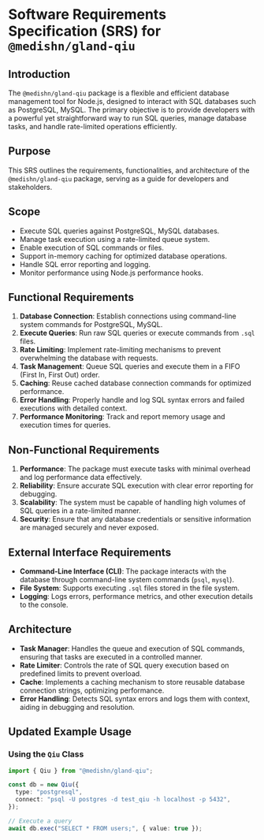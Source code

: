 # Software Requirements Specification (SRS) for `@medishn/gland-qiu`

## Introduction

The `@medishn/gland-qiu` package is a flexible and efficient database management tool for Node.js, designed to interact with SQL databases such as PostgreSQL, MySQL. The primary objective is to provide developers with a powerful yet straightforward way to run SQL queries, manage database tasks, and handle rate-limited operations efficiently.

## Purpose

This SRS outlines the requirements, functionalities, and architecture of the `@medishn/gland-qiu` package, serving as a guide for developers and stakeholders.

## Scope

- Execute SQL queries against PostgreSQL, MySQL databases.
- Manage task execution using a rate-limited queue system.
- Enable execution of SQL commands or files.
- Support in-memory caching for optimized database operations.
- Handle SQL error reporting and logging.
- Monitor performance using Node.js performance hooks.

## Functional Requirements

1. **Database Connection**: Establish connections using command-line system commands for PostgreSQL, MySQL.
2. **Execute Queries**: Run raw SQL queries or execute commands from `.sql` files.
3. **Rate Limiting**: Implement rate-limiting mechanisms to prevent overwhelming the database with requests.
4. **Task Management**: Queue SQL queries and execute them in a FIFO (First In, First Out) order.
5. **Caching**: Reuse cached database connection commands for optimized performance.
6. **Error Handling**: Properly handle and log SQL syntax errors and failed executions with detailed context.
7. **Performance Monitoring**: Track and report memory usage and execution times for queries.

## Non-Functional Requirements

1. **Performance**: The package must execute tasks with minimal overhead and log performance data effectively.
2. **Reliability**: Ensure accurate SQL execution with clear error reporting for debugging.
3. **Scalability**: The system must be capable of handling high volumes of SQL queries in a rate-limited manner.
4. **Security**: Ensure that any database credentials or sensitive information are managed securely and never exposed.

## External Interface Requirements

- **Command-Line Interface (CLI)**: The package interacts with the database through command-line system commands (`psql`, `mysql`).
- **File System**: Supports executing `.sql` files stored in the file system.
- **Logging**: Logs errors, performance metrics, and other execution details to the console.

## Architecture

- **Task Manager**: Handles the queue and execution of SQL commands, ensuring that tasks are executed in a controlled manner.
- **Rate Limiter**: Controls the rate of SQL query execution based on predefined limits to prevent overload.
- **Cache**: Implements a caching mechanism to store reusable database connection strings, optimizing performance.
- **Error Handling**: Detects SQL syntax errors and logs them with context, aiding in debugging and resolution.

## Updated Example Usage

### Using the `Qiu` Class

```typescript
import { Qiu } from "@medishn/gland-qiu";

const db = new Qiu({
  type: "postgresql",
  connect: "psql -U postgres -d test_qiu -h localhost -p 5432",
});

// Execute a query
await db.exec("SELECT * FROM users;", { value: true });
```
